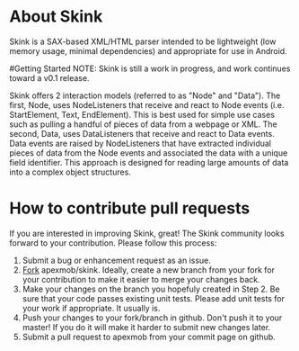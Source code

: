 # About Skink
Skink is a SAX-based XML/HTML parser intended to be lightweight (low memory usage, minimal dependencies) and appropriate for use in Android.

#Getting Started
NOTE: Skink is still a work in progress, and work continues toward a v0.1 release.

Skink offers 2 interaction models (referred to as "Node" and "Data").  The first, Node, uses NodeListeners that receive and react to Node events (i.e. StartElement, Text, EndElement).  This is best used for simple use cases such as pulling a handful of pieces of data from a webpage or XML.  The second, Data, uses DataListeners that receive and react to Data events. Data events are raised by NodeListeners that have extracted individual pieces of data from the Node events and associated the data with a unique field identifier. This approach is designed for reading large amounts of data into a complex object structures.

# How to contribute pull requests
If you are interested in improving Skink, great! The Skink community looks forward to your contribution. Please follow this process:

1. Submit a bug or enhancement request as an issue.
2. [Fork](http://help.github.com/forking/) apexmob/skink. Ideally, create a new branch from your fork for your contribution to make it easier to merge your changes back.
3. Make your changes on the branch you hopefuly created in Step 2. Be sure that your code passes existing unit tests. Please add unit tests for your work if appropriate. It usually is.
4. Push your changes to your fork/branch in github. Don't push it to your master! If you do it will make it harder to submit new changes later.
5. Submit a pull request to apexmob from your commit page on github.